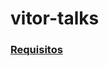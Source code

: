 # vitor-talks

### [Requisitos](https://github.com/rfsdalotto/vitortalks/blob/master/requisitos.md)

